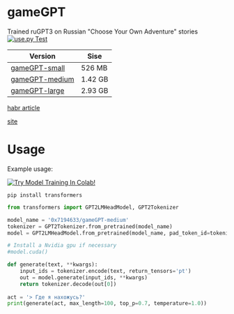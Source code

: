 # gameGPT
Trained ruGPT3 on Russian "Choose Your Own Adventure" stories
[![use.py Test](https://github.com/0x7o/gameGPT/actions/workflows/use_test.yml/badge.svg)](https://github.com/0x7o/gameGPT/actions/workflows/use_test.yml)

Version  | Sise |
--- | --- |
[gameGPT-small](https://huggingface.co/0x7194633/gameGPT-small) | 526 MB | 
[gameGPT-medium](https://huggingface.co/0x7194633/gameGPT-medium) | 1.42 GB | 
[gameGPT-large](https://huggingface.co/0x7194633/gameGPT-large) | 2.93 GB | 

[habr article](https://habr.com/ru/post/599715/)

[site](https://0x7o.link/gamegpt/)

# Usage
Example usage:

[![Try Model Training In Colab!](https://colab.research.google.com/assets/colab-badge.svg)](https://colab.research.google.com/github/0x7o/text2keywords/blob/main/example/keyT5_use.ipynb)

```
pip install transformers
```

```python
from transformers import GPT2LMHeadModel, GPT2Tokenizer

model_name = '0x7194633/gameGPT-medium'
tokenizer = GPT2Tokenizer.from_pretrained(model_name)
model = GPT2LMHeadModel.from_pretrained(model_name, pad_token_id=tokenizer.eos_token_id)

# Install a Nvidia gpu if necessary
#model.cuda()

def generate(text, **kwargs):
    input_ids = tokenizer.encode(text, return_tensors='pt')
    out = model.generate(input_ids, **kwargs)
    return tokenizer.decode(out[0])
    
act = '> Где я нахожусь?'
print(generate(act, max_length=100, top_p=0.7, temperature=1.0))
```
